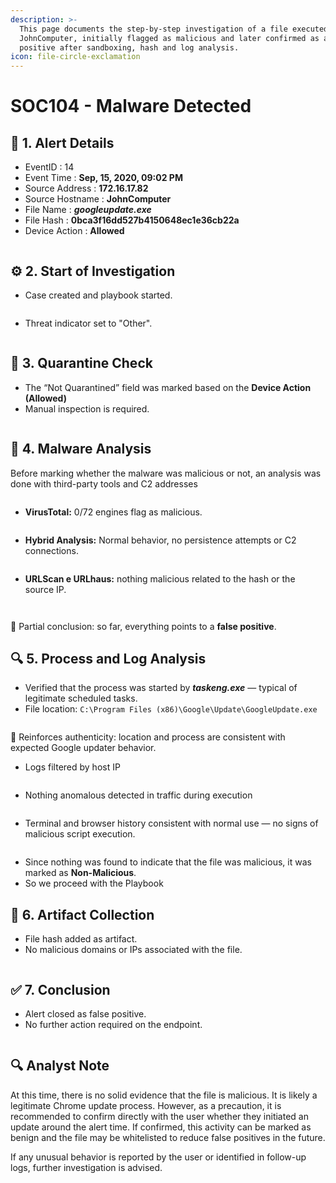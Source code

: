 ```yaml
---
description: >-
  This page documents the step-by-step investigation of a file executed on
  JohnComputer, initially flagged as malicious and later confirmed as a false
  positive after sandboxing, hash and log analysis.
icon: file-circle-exclamation
---
```


# SOC104 - Malware Detected

## 🧭 1. Alert Details

* EventID : 14
* Event Time : **Sep, 15, 2020, 09:02 PM**
* Source Address : **172.16.17.82**
* Source Hostname : **JohnComputer**
* File Name : _**googleupdate.exe**_
* File Hash : **0bca3f16dd527b4150648ec1e36cb22a**
* Device Action : **Allowed**

<figure><img src="../.gitbook/assets/0_incidentDetails.png" alt=""><figcaption></figcaption></figure>

## ⚙️ 2. Start of Investigation

* Case created and playbook started.

<figure><img src="../.gitbook/assets/1_caseManagement.png" alt=""><figcaption></figcaption></figure>

* Threat indicator set to "Other".

<figure><img src="../.gitbook/assets/2_startingPlaybook.png" alt=""><figcaption></figcaption></figure>

## 🧼 3. Quarantine Check

* The “Not Quarantined” field was marked based on the **Device Action (Allowed)**
* Manual inspection is required.

<figure><img src="../.gitbook/assets/3_checking_quarantined-cleaned.png" alt=""><figcaption></figcaption></figure>

## 🧠 4. Malware Analysis

Before marking whether the malware was malicious or not, an analysis was done with third-party tools and C2 addresses

<figure><img src="../.gitbook/assets/4_analyzeMalware.png" alt=""><figcaption></figcaption></figure>

* **VirusTotal:** 0/72 engines flag as malicious.

<figure><img src="../.gitbook/assets/6_virusTotal.png" alt=""><figcaption></figcaption></figure>

* **Hybrid Analysis:** Normal behavior, no persistence attempts or C2 connections.

<figure><img src="../.gitbook/assets/8_hybridAnalysis.png" alt=""><figcaption></figcaption></figure>

* **URLScan e URLhaus:** nothing malicious related to the hash or the source IP.

<figure><img src="../.gitbook/assets/7_urlAbuse.png" alt=""><figcaption></figcaption></figure>

<figure><img src="../.gitbook/assets/12_urlScan.png" alt=""><figcaption></figcaption></figure>

📌 Partial conclusion: so far, everything points to a **false positive**.

## 🔍 5. Process and Log Analysis

* Verified that the process was started by _**taskeng.exe**_ — typical of legitimate scheduled tasks.
* File location: `C:\Program Files (x86)\Google\Update\GoogleUpdate.exe`

<figure><img src="../.gitbook/assets/9_endpointSecurity_googleupdateProcess.png" alt=""><figcaption></figcaption></figure>

📌 Reinforces authenticity: location and process are consistent with expected Google updater behavior.

* Logs filtered by host IP

<figure><img src="../.gitbook/assets/5_logManagement.png" alt=""><figcaption></figcaption></figure>

* Nothing anomalous detected in traffic during execution

<figure><img src="../.gitbook/assets/10_terminalHistory.png" alt=""><figcaption></figcaption></figure>

* Terminal and browser history consistent with normal use — no signs of malicious script execution.

<figure><img src="../.gitbook/assets/11_browserHistory.png" alt=""><figcaption></figcaption></figure>

* &#x20;Since nothing was found to indicate that the file was malicious, it was marked as **Non-Malicious**.
* So we proceed with the Playbook

## 🧪 6. Artifact Collection

* File hash added as artifact.
* No malicious domains or IPs associated with the file.

<figure><img src="../.gitbook/assets/13_addArtifacts.png" alt=""><figcaption></figcaption></figure>

## ✅ 7. Conclusion

* Alert closed as false positive.
* No further action required on the endpoint.

<figure><img src="../.gitbook/assets/14_closedAlert.png" alt=""><figcaption></figcaption></figure>

## 🔍 Analyst Note

At this time, there is no solid evidence that the file is malicious. It is likely a legitimate Chrome update process. However, as a precaution, it is recommended to confirm directly with the user whether they initiated an update around the alert time. If confirmed, this activity can be marked as benign and the file may be whitelisted to reduce false positives in the future.

If any unusual behavior is reported by the user or identified in follow-up logs, further investigation is advised.
